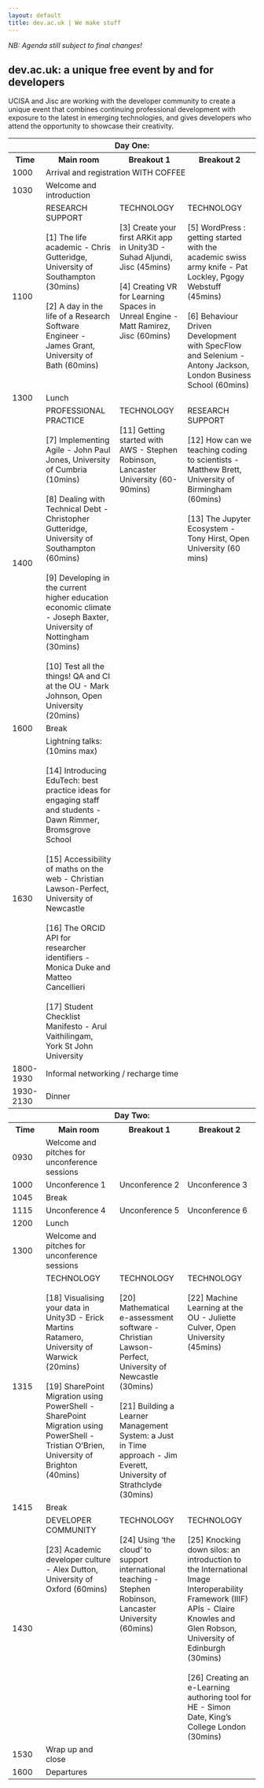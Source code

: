 ```yaml
---
layout: default
title: dev.ac.uk | We make stuff
---
```

_NB: Agenda still subject to final changes!_

## dev.ac.uk: a unique free event by and for developers

UCISA and Jisc are working with the developer community to create a unique event that combines continuing professional development with exposure to the latest in emerging technologies, and gives developers who attend the opportunity to showcase their creativity.
 
<table>
  <tr><th colspan="4">Day One:</th></tr>
  <tr>
    <th>Time</th>
    <th>Main room</th>
    <th>Breakout 1</th>
    <th>Breakout 2</th>
  </tr>
  <tr>
    <td>1000</td>
    <td colspan="3">Arrival and registration WITH COFFEE</td>
  </tr>
  <tr>
    <td>1030</td>
    <td>Welcome and introduction</td>
    <td></td>
    <td></td>
  </tr>
  <tr><td>1100</td>
    <td valign="top">
      RESEARCH SUPPORT<br/><br/>
      [1] The life academic - Chris Gutteridge, University of Southampton (30mins)<br/><br/>
      [2] A day in the life of a Research Software Engineer - James Grant, University of Bath (60mins)<br/>
    </td>
    <td valign="top">
      TECHNOLOGY<br/><br/>
      [3] Create your first ARKit app in Unity3D - Suhad Aljundi, Jisc (45mins)<br/><br/>
      [4] Creating VR for Learning Spaces in Unreal Engine - Matt Ramirez, Jisc (60mins)<br/>
    </td>
    <td valign="top">
      TECHNOLOGY<br/><br/>
      [5] WordPress : getting started with the academic swiss army knife - Pat Lockley, Pgogy Webstuff (45mins)<br/><br/>
      [6] Behaviour Driven Development with SpecFlow and Selenium - Antony Jackson, London Business School (60mins)<br/>
    </td>
  </tr>
  <tr><td>1300</td><td colspan="3">Lunch</td>
  </tr>
  <tr><td>1400</td>
    <td valign="top">
      PROFESSIONAL PRACTICE<br/><br/>
      [7] Implementing Agile - John Paul Jones, University of Cumbria (10mins)<br/><br/>
      [8] Dealing with Technical Debt - Christopher Gutteridge, University of Southampton (60mins)<br/><br/>
      [9] Developing in the current higher education economic climate - Joseph Baxter, University of Nottingham (30mins)<br/><br/>
      [10] Test all the things! QA and CI at the OU - Mark Johnson, Open University (20mins)<br/>
    <td valign="top">
      TECHNOLOGY<br/><br/>
      [11] Getting started with AWS - Stephen Robinson, Lancaster University (60-90mins)<br/>
    </td>
    <td valign="top">
      RESEARCH SUPPORT<br/><br/>
      [12] How can we teaching coding to scientists - Matthew Brett, University of Birmingham (60mins)<br/><br/>
      [13] The Jupyter Ecosystem - Tony Hirst, Open University (60 mins)<br/>
    </td>
  
  <tr><td>1600</td><td colspan="3">Break</td>
  </tr>
  <tr><td>1630</td>
    <td valign="top">
    Lightning talks: (10mins max)<br/><br/>
    [14] Introducing EduTech: best practice ideas for engaging staff and students - Dawn Rimmer, Bromsgrove School<br/><br/>
    [15] Accessibility of maths on the web - Christian Lawson-Perfect, University of Newcastle<br/><br/>
    [16] The ORCID API for researcher identifiers - Monica Duke and Matteo Cancellieri<br/><br/>
    [17] Student Checklist Manifesto - Arul Vaithilingam, York St John University<br/>
    </td>
    <td>
    </td>
    <td>
    </td>
  </tr>
  <tr><td>1800-1930</td><td colspan="3">Informal networking / recharge time</td></tr>
  <tr><td>1930-2130</td><td colspan="3">Dinner</td></tr>
  <tr><th colspan="4">Day Two:</th></tr>
  <tr>
    <th>Time</th>
    <th>Main room</th>
    <th>Breakout 1</th>
    <th>Breakout 2</th>
  </tr>
  <tr>
    <td>0930</td>
    <td>Welcome and pitches for unconference sessions</td>
    <td></td>
    <td></td>
  </tr>
  <tr>
    <td>1000</td>
    <td>Unconference 1</td>
    <td>Unconference 2</td>
    <td>Unconference 3</td>
  </tr>
  <tr><td>1045</td><td colspan="3">Break</td></tr>
  <tr>
    <td>1115</td>
    <td>Unconference 4</td>
    <td>Unconference 5</td>
    <td>Unconference 6</td>
  </tr>
  <tr><td>1200</td><td colspan="3">Lunch</td></tr>
  <tr>
    <td>1300</td>
    <td>Welcome and pitches for unconference sessions</td>
    <td></td>
    <td></td>
  </tr>
  <tr>
    <td>1315</td>
    <td valign="top">
      TECHNOLOGY<br/><br/>
      [18] Visualising your data in Unity3D - Erick Martins Ratamero, University of Warwick (20mins)<br/><br/>
      [19] SharePoint Migration using PowerShell - SharePoint Migration using PowerShell - Tristian O’Brien, University of Brighton (40mins)<br/>
    </td>
    <td valign="top">
      TECHNOLOGY<br/><br/>
      [20] Mathematical e-assessment software - Christian Lawson-Perfect, University of Newcastle (30mins)<br/><br/>
      [21] Building a Learner Management System: a Just in Time approach - Jim Everett, University of Strathclyde (30mins)<br/>
    </td>
    <td valign="top">
      TECHNOLOGY<br/><br/>
      [22] Machine Learning at the OU -  Juliette Culver, Open University (45mins)<br/>
    </td>
  </tr>
  <tr><td>1415</td><td colspan="3">Break</td></tr>
  <tr>
    <td>1430</td>
    <td valign="top">
      DEVELOPER COMMUNITY<br/><br/>
      [23] Academic developer culture - Alex Dutton, University of Oxford (60mins)<br/>
    </td>
    <td valign="top">
      TECHNOLOGY<br/><br/>
      [24] Using ‘the cloud’ to support international teaching - Stephen Robinson, Lancaster University (60mins)<br/>
    </td>
    <td valign="top">
      TECHNOLOGY<br/><br/>
      [25] Knocking down silos: an introduction to the International Image Interoperability Framework (IIIF) APIs - Claire Knowles and Glen Robson, University of Edinburgh (30mins)<br/><br/>
      [26] Creating an e-Learning authoring tool for HE - Simon Date, King’s College London (30mins)<br/>
    </td>
  </tr>
  <tr><td>1530</td><td>Wrap up and close</td><td></td><td></td></tr>
  <tr><td>1600</td><td colspan="3">Departures</td>


